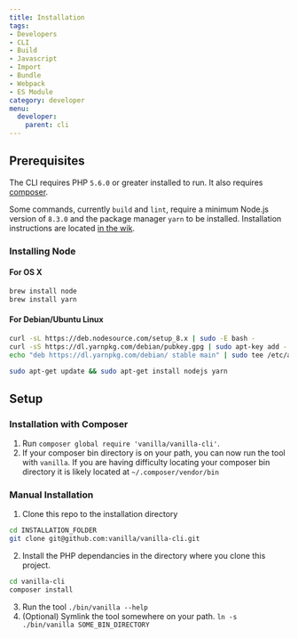 ```yaml
---
title: Installation
tags:
- Developers
- CLI
- Build
- Javascript
- Import
- Bundle
- Webpack
- ES Module
category: developer
menu:
  developer:
    parent: cli
---
```


## Prerequisites
The CLI requires PHP `5.6.0` or greater installed to run. It also requires [composer](https://getcomposer.org/).

Some commands, currently `build` and `lint`, require a minimum Node.js version of `8.3.0` and the package manager `yarn` to be installed. Installation instructions are located [in the wik](https://github.com/vanilla/vanilla-cli/wiki/Node.js-Processes).

### Installing Node

#### For OS X
```bash
brew install node
brew install yarn
```

#### For Debian/Ubuntu Linux
```bash
curl -sL https://deb.nodesource.com/setup_8.x | sudo -E bash -
curl -sS https://dl.yarnpkg.com/debian/pubkey.gpg | sudo apt-key add -
echo "deb https://dl.yarnpkg.com/debian/ stable main" | sudo tee /etc/apt/sources.list.d/yarn.list

sudo apt-get update && sudo apt-get install nodejs yarn
```

## Setup

### Installation with Composer

1. Run `composer global require 'vanilla/vanilla-cli'`.
2. If your composer bin directory is on your path, you can now run the tool with `vanilla`. If you are having difficulty locating your composer bin directory it is likely located at `~/.composer/vendor/bin`

### Manual Installation

1. Clone this repo to the installation directory 
```bash
cd INSTALLATION_FOLDER
git clone git@github.com:vanilla/vanilla-cli.git
```
2. Install the PHP dependancies in the directory where you clone this project.
```bash
cd vanilla-cli
composer install
```
3. Run the tool `./bin/vanilla --help`
4. (Optional) Symlink the tool somewhere on your path. `ln -s ./bin/vanilla SOME_BIN_DIRECTORY`
